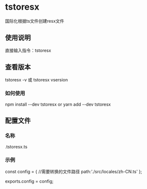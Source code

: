 # tstoresx

国际化根据ts文件创建resx文件

## 使用说明

直接输入指令：tstoresx

## 查看版本

tstoresx -v 或 tstoresx vsersion

### 如何使用
npm install --dev tstoresx or yarn add --dev tstoresx

## 配置文件

### 名称
.tstoresx.ts 

### 示例

const config = {
    //需要转换的文件路径
    path:'./src/locales/zh-CN.ts'
};

exports.config = config;



